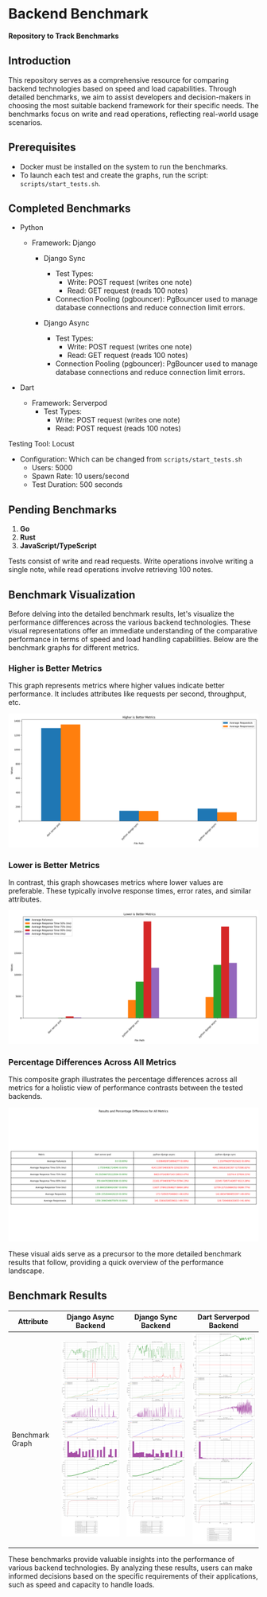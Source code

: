# Backend Benchmark

**Repository to Track Benchmarks**

## Introduction
This repository serves as a comprehensive resource for comparing backend technologies based on speed and load capabilities. Through detailed benchmarks, we aim to assist developers and decision-makers in choosing the most suitable backend framework for their specific needs. The benchmarks focus on write and read operations, reflecting real-world usage scenarios.

## Prerequisites
- Docker must be installed on the system to run the benchmarks.
- To launch each test and create the graphs, run the script: `scripts/start_tests.sh`.

## Completed Benchmarks
- Python
  - Framework: Django
    - Django Sync
      - Test Types:
        - Write: POST request (writes one note)
        - Read: GET request (reads 100 notes)
      - Connection Pooling (pgbouncer): PgBouncer used to manage database connections and reduce connection limit errors.

    - Django Async
      - Test Types:
        - Write: POST request (writes one note)
        - Read: GET request (reads 100 notes)
      - Connection Pooling (pgbouncer): PgBouncer used to manage database connections and reduce connection limit errors.

- Dart
  - Framework: Serverpod
    - Test Types:
      - Write: POST request (writes one note)
      - Read: POST request (reads 100 notes)

Testing Tool: Locust 
  - Configuration: Which can be changed from `scripts/start_tests.sh`
    - Users: 5000
    - Spawn Rate: 10 users/second
    - Test Duration: 500 seconds

## Pending Benchmarks
1. **Go**
2. **Rust**
3. **JavaScript/TypeScript**

Tests consist of write and read requests. Write operations involve writing a single note, while read operations involve retrieving 100 notes.

## Benchmark Visualization

Before delving into the detailed benchmark results, let's visualize the performance differences across the various backend technologies. These visual representations offer an immediate understanding of the comparative performance in terms of speed and load handling capabilities. Below are the benchmark graphs for different metrics.

### Higher is Better Metrics
This graph represents metrics where higher values indicate better performance. It includes attributes like requests per second, throughput, etc.

![Higher is Better Metrics](summary_higher_is_better_metrics.png)

### Lower is Better Metrics
In contrast, this graph showcases metrics where lower values are preferable. These typically involve response times, error rates, and similar attributes.

![Lower is Better Metrics](summary_lower_is_better_metrics.png)

### Percentage Differences Across All Metrics
This composite graph illustrates the percentage differences across all metrics for a holistic view of performance contrasts between the tested backends.

![Percentage Differences Across All Metrics](results_percentage_differences_all_metrics.png)

These visual aids serve as a precursor to the more detailed benchmark results that follow, providing a quick overview of the performance landscape.


## Benchmark Results


| Attribute            | Django Async Backend | Django Sync Backend | Dart Serverpod Backend |
|----------------------|----------------------|---------------------|------------------------|
| Benchmark Graph      | ![Django Async Backend Benchmark Graph](/backends/python/django-async/tests/results/graph.png) | ![Django Sync Backend Benchmark Graph](/backends/python/django-sync/tests/results/graph.png) | ![Dart Serverpod Backend Benchmark Graph](/backends/dart/server-pod/benchmark/tests/results/graph.png) |



These benchmarks provide valuable insights into the performance of various backend technologies. By analyzing these results, users can make informed decisions based on the specific requirements of their applications, such as speed and capacity to handle loads.
